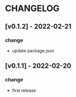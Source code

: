 # CHANGELOG

## [v0.1.2] - 2022-02-21

### change

- update package.json

## [v0.1.1] - 2022-02-20

### change

- first release
